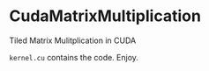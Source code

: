 # CudaMatrixMultiplication
Tiled Matrix Mulitplication in CUDA

`kernel.cu` contains the code. Enjoy.

